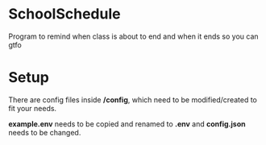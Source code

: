 # SchoolSchedule
Program to remind when class is about to end and when it ends so you can gtfo

# Setup
There are config files inside **/config**, which need to be modified/created to fit your needs.

**example.env** needs to be copied and renamed to **.env** and **config.json** needs to be changed.
